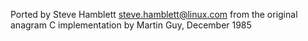 Ported by Steve Hamblett <steve.hamblett@linux.com> from the original anagram C implementation by Martin Guy, December 1985
